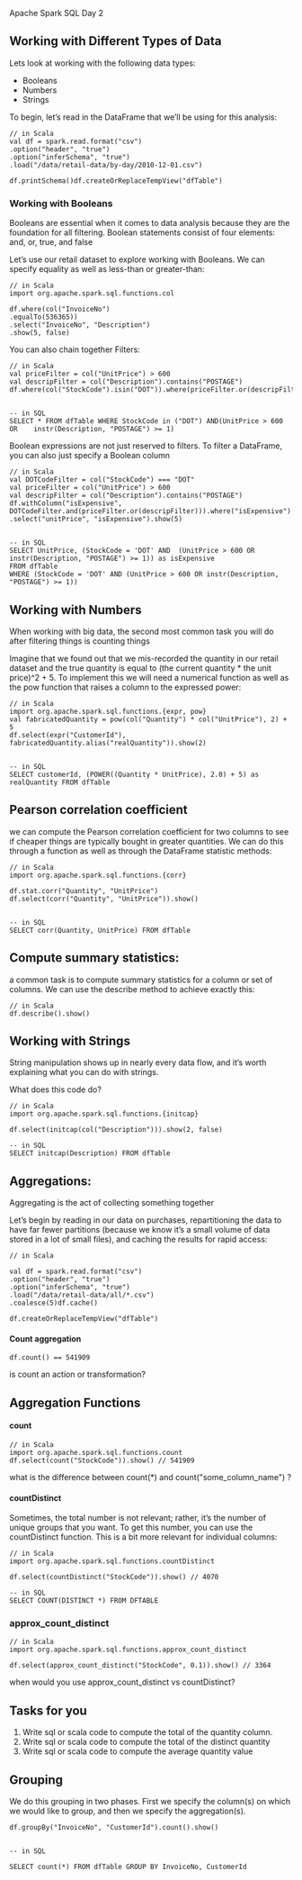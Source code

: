 Apache Spark SQL Day 2


## Working with Different Types of Data


Lets look at working with the following data types:

- Booleans
- Numbers
- Strings


To begin, let’s read in the DataFrame that we’ll be using for this analysis:


    // in Scala
    val df = spark.read.format("csv")  
    .option("header", "true")
    .option("inferSchema", "true")
    .load("/data/retail-data/by-day/2010-12-01.csv")

    df.printSchema()df.createOrReplaceTempView("dfTable")

### Working with Booleans    

Booleans are essential when it comes to data analysis because they are the foundation for all filtering. Boolean statements consist of four elements: and, or, true, and false

Let’s use our retail dataset to explore working with Booleans. We can specify equality as well as less-than or greater-than:

    // in Scala
    import org.apache.spark.sql.functions.col

    df.where(col("InvoiceNo")
    .equalTo(536365))
    .select("InvoiceNo", "Description")
    .show(5, false)


You can also chain together Filters:

    // in Scala
    val priceFilter = col("UnitPrice") > 600
    val descripFilter = col("Description").contains("POSTAGE")
    df.where(col("StockCode").isin("DOT")).where(priceFilter.or(descripFilter)).show()


    -- in SQL
    SELECT * FROM dfTable WHERE StockCode in ("DOT") AND(UnitPrice > 600 OR    instr(Description, "POSTAGE") >= 1)


Boolean expressions are not just reserved to filters. To filter a DataFrame, you can also just specify a Boolean column


    // in Scala
    val DOTCodeFilter = col("StockCode") === "DOT"
    val priceFilter = col("UnitPrice") > 600
    val descripFilter = col("Description").contains("POSTAGE")
    df.withColumn("isExpensive", DOTCodeFilter.and(priceFilter.or(descripFilter))).where("isExpensive")
    .select("unitPrice", "isExpensive").show(5)


    -- in SQL
    SELECT UnitPrice, (StockCode = 'DOT' AND  (UnitPrice > 600 OR instr(Description, "POSTAGE") >= 1)) as isExpensive 
    FROM dfTable 
    WHERE (StockCode = 'DOT' AND (UnitPrice > 600 OR instr(Description, "POSTAGE") >= 1))


## Working with Numbers
When working with big data, the second most common task you will do after filtering things is counting things

Imagine that we found out that we mis-recorded the quantity in our retail dataset and the true quantity is equal to (the current quantity * the unit price)^2 + 5. To implement this we will need a numerical function as well as the pow function that raises a column to the expressed power:


    // in Scala
    import org.apache.spark.sql.functions.{expr, pow}
    val fabricatedQuantity = pow(col("Quantity") * col("UnitPrice"), 2) + 5
    df.select(expr("CustomerId"), fabricatedQuantity.alias("realQuantity")).show(2)


    -- in SQL
    SELECT customerId, (POWER((Quantity * UnitPrice), 2.0) + 5) as realQuantity FROM dfTable


## Pearson correlation coefficient

 we can compute the Pearson correlation coefficient for two columns to see if cheaper things are typically bought in greater quantities. We can do this through a function as well as through the DataFrame statistic methods:

    // in Scala
    import org.apache.spark.sql.functions.{corr}

    df.stat.corr("Quantity", "UnitPrice")
    df.select(corr("Quantity", "UnitPrice")).show()


    -- in SQL
    SELECT corr(Quantity, UnitPrice) FROM dfTable


## Compute summary statistics:

a common task is to compute summary statistics for a column or set of columns. We can use the describe method to achieve exactly this:

    // in Scala
    df.describe().show()


## Working with Strings

String manipulation shows up in nearly every data flow, and it’s worth explaining what you can do with strings.

What does this code do?

    // in Scala
    import org.apache.spark.sql.functions.{initcap}

    df.select(initcap(col("Description"))).show(2, false)

    -- in SQL
    SELECT initcap(Description) FROM dfTable


## Aggregations: 

Aggregating is the act of collecting something together 

Let’s begin by reading in our data on purchases, repartitioning the data to have far fewer partitions (because we know it’s a small volume of data stored in a lot of small files), and caching the results for rapid access:


    // in Scala

    val df = spark.read.format("csv")
    .option("header", "true")  
    .option("inferSchema", "true")  
    .load("/data/retail-data/all/*.csv")  
    .coalesce(5)df.cache()
  
    df.createOrReplaceTempView("dfTable")



####  Count aggregation

    df.count() == 541909

is count an action or transformation?

## Aggregation Functions

#### count

    // in Scala
    import org.apache.spark.sql.functions.count
    df.select(count("StockCode")).show() // 541909

what is the difference between count(*)   and count("some_column_name") ?


#### countDistinct

Sometimes, the total number is not relevant; rather, it’s the number of unique groups that you want. To get this number, you can use the countDistinct function. This is a bit more relevant for individual columns:

    // in Scala
    import org.apache.spark.sql.functions.countDistinct

    df.select(countDistinct("StockCode")).show() // 4070

    -- in SQL
    SELECT COUNT(DISTINCT *) FROM DFTABLE


### approx_count_distinct

    // in Scala
    import org.apache.spark.sql.functions.approx_count_distinct

    df.select(approx_count_distinct("StockCode", 0.1)).show() // 3364

when would you use  approx_count_distinct vs countDistinct?  


## Tasks for you 

1. Write sql or scala code to compute the total of the quantity column.
2. Write sql or scala code to compute the total of the distinct quantity 
3. Write sql or scala code to compute the average quantity value


## Grouping

We do this grouping in two phases. First we specify the column(s) on which we would like to group, and then we specify the aggregation(s).

    df.groupBy("InvoiceNo", "CustomerId").count().show()


    -- in SQL

    SELECT count(*) FROM dfTable GROUP BY InvoiceNo, CustomerId





